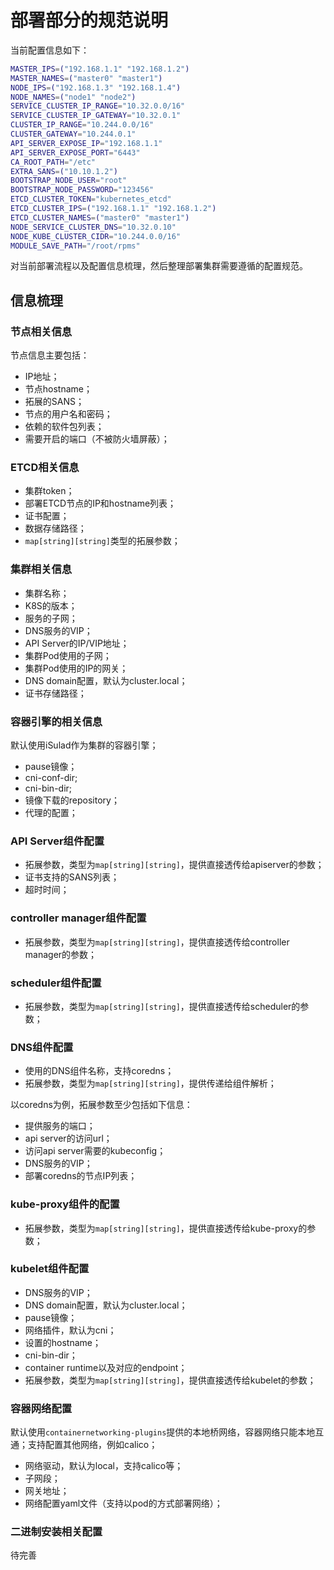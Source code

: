 # 部署部分的规范说明

当前配置信息如下：

```bash
MASTER_IPS=("192.168.1.1" "192.168.1.2")
MASTER_NAMES=("master0" "master1")
NODE_IPS=("192.168.1.3" "192.168.1.4")
NODE_NAMES=("node1" "node2")
SERVICE_CLUSTER_IP_RANGE="10.32.0.0/16"
SERVICE_CLUSTER_IP_GATEWAY="10.32.0.1"
CLUSTER_IP_RANGE="10.244.0.0/16"
CLUSTER_GATEWAY="10.244.0.1"
API_SERVER_EXPOSE_IP="192.168.1.1"
API_SERVER_EXPOSE_PORT="6443"
CA_ROOT_PATH="/etc"
EXTRA_SANS=("10.10.1.2")
BOOTSTRAP_NODE_USER="root"
BOOTSTRAP_NODE_PASSWORD="123456"
ETCD_CLUSTER_TOKEN="kubernetes_etcd"
ETCD_CLUSTER_IPS=("192.168.1.1" "192.168.1.2")
ETCD_CLUSTER_NAMES=("master0" "master1")
NODE_SERVICE_CLUSTER_DNS="10.32.0.10"
NODE_KUBE_CLUSTER_CIDR="10.244.0.0/16"
MODULE_SAVE_PATH="/root/rpms"
```

对当前部署流程以及配置信息梳理，然后整理部署集群需要遵循的配置规范。

## 信息梳理

### 节点相关信息

节点信息主要包括：

- IP地址；
- 节点hostname；
- 拓展的SANS；
- 节点的用户名和密码；
- 依赖的软件包列表；
- 需要开启的端口（不被防火墙屏蔽）；

### ETCD相关信息

- 集群token；
- 部署ETCD节点的IP和hostname列表；
- 证书配置；
- 数据存储路径；
- `map[string][string]`类型的拓展参数；

### 集群相关信息

- 集群名称；
- K8S的版本；
- 服务的子网；
- DNS服务的VIP；
- API Server的IP/VIP地址；
- 集群Pod使用的子网；
- 集群Pod使用的IP的网关；
- DNS domain配置，默认为cluster.local；
- 证书存储路径；

### 容器引擎的相关信息

默认使用iSulad作为集群的容器引擎；

- pause镜像；
- cni-conf-dir;
- cni-bin-dir;
- 镜像下载的repository；
- 代理的配置；

### API Server组件配置

- 拓展参数，类型为`map[string][string]`，提供直接透传给apiserver的参数；
- 证书支持的SANS列表；
- 超时时间；

### controller manager组件配置

- 拓展参数，类型为`map[string][string]`，提供直接透传给controller manager的参数；

### scheduler组件配置

- 拓展参数，类型为`map[string][string]`，提供直接透传给scheduler的参数；

### DNS组件配置

- 使用的DNS组件名称，支持coredns；
- 拓展参数，类型为`map[string][string]`，提供传递给组件解析；

以coredns为例，拓展参数至少包括如下信息：

- 提供服务的端口；
- api server的访问url；
- 访问api server需要的kubeconfig；
- DNS服务的VIP；
- 部署coredns的节点IP列表；

### kube-proxy组件的配置

- 拓展参数，类型为`map[string][string]`，提供直接透传给kube-proxy的参数；

### kubelet组件配置

- DNS服务的VIP；
- DNS domain配置，默认为cluster.local；
- pause镜像；
- 网络插件，默认为cni；
- 设置的hostname；
- cni-bin-dir；
- container runtime以及对应的endpoint；
- 拓展参数，类型为`map[string][string]`，提供直接透传给kubelet的参数；

### 容器网络配置

默认使用`containernetworking-plugins`提供的本地桥网络，容器网络只能本地互通；支持配置其他网络，例如calico；

- 网络驱动，默认为local，支持calico等；
- 子网段；
- 网关地址；
- 网络配置yaml文件（支持以pod的方式部署网络）；

### 二进制安装相关配置

待完善

